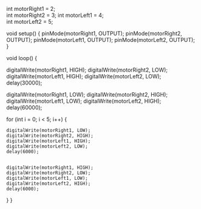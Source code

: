 int motorRight1 = 2;  
int motorRight2 = 3;
int motorLeft1 = 4;  
int motorLeft2 = 5;

void setup() {
  pinMode(motorRight1, OUTPUT);
  pinMode(motorRight2, OUTPUT);
  pinMode(motorLeft1, OUTPUT);
  pinMode(motorLeft2, OUTPUT);
}

void loop() {
  
  digitalWrite(motorRight1, HIGH);
  digitalWrite(motorRight2, LOW);
  digitalWrite(motorLeft1, HIGH);
  digitalWrite(motorLeft2, LOW);
  delay(30000);

  
  digitalWrite(motorRight1, LOW);
  digitalWrite(motorRight2, HIGH);
  digitalWrite(motorLeft1, LOW);
  digitalWrite(motorLeft2, HIGH);
  delay(60000);

  
  for (int i = 0; i < 5; i++) {  
    
    digitalWrite(motorRight1, LOW);
    digitalWrite(motorRight2, HIGH);
    digitalWrite(motorLeft1, HIGH);
    digitalWrite(motorLeft2, LOW);
    delay(6000); 

    
    digitalWrite(motorRight1, HIGH);
    digitalWrite(motorRight2, LOW);
    digitalWrite(motorLeft1, LOW);
    digitalWrite(motorLeft2, HIGH);
    delay(6000);
  }
}
